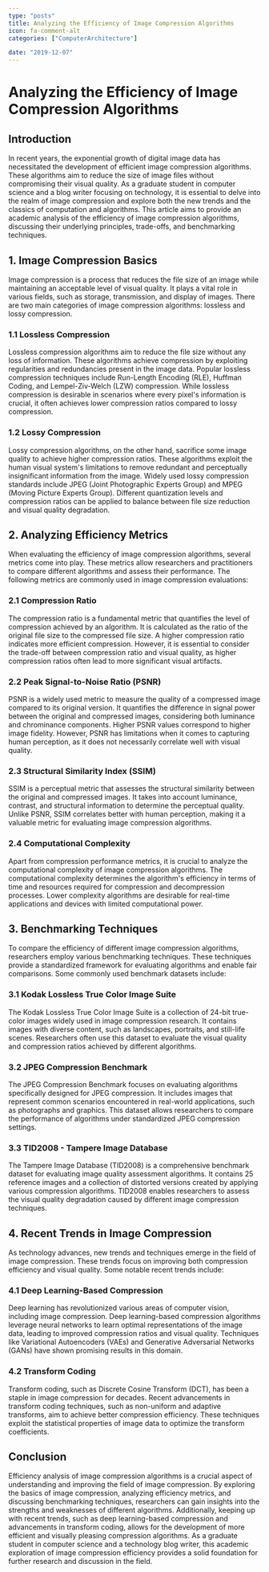 ```yaml
---
type: "posts"
title: Analyzing the Efficiency of Image Compression Algorithms
icon: fa-comment-alt
categories: ["ComputerArchitecture"]

date: "2019-12-07"
---
```




# Analyzing the Efficiency of Image Compression Algorithms

## Introduction

In recent years, the exponential growth of digital image data has necessitated the development of efficient image compression algorithms. These algorithms aim to reduce the size of image files without compromising their visual quality. As a graduate student in computer science and a blog writer focusing on technology, it is essential to delve into the realm of image compression and explore both the new trends and the classics of computation and algorithms. This article aims to provide an academic analysis of the efficiency of image compression algorithms, discussing their underlying principles, trade-offs, and benchmarking techniques.

## 1. Image Compression Basics

Image compression is a process that reduces the file size of an image while maintaining an acceptable level of visual quality. It plays a vital role in various fields, such as storage, transmission, and display of images. There are two main categories of image compression algorithms: lossless and lossy compression.

### 1.1 Lossless Compression

Lossless compression algorithms aim to reduce the file size without any loss of information. These algorithms achieve compression by exploiting regularities and redundancies present in the image data. Popular lossless compression techniques include Run-Length Encoding (RLE), Huffman Coding, and Lempel-Ziv-Welch (LZW) compression. While lossless compression is desirable in scenarios where every pixel's information is crucial, it often achieves lower compression ratios compared to lossy compression.

### 1.2 Lossy Compression

Lossy compression algorithms, on the other hand, sacrifice some image quality to achieve higher compression ratios. These algorithms exploit the human visual system's limitations to remove redundant and perceptually insignificant information from the image. Widely used lossy compression standards include JPEG (Joint Photographic Experts Group) and MPEG (Moving Picture Experts Group). Different quantization levels and compression ratios can be applied to balance between file size reduction and visual quality degradation.

## 2. Analyzing Efficiency Metrics

When evaluating the efficiency of image compression algorithms, several metrics come into play. These metrics allow researchers and practitioners to compare different algorithms and assess their performance. The following metrics are commonly used in image compression evaluations:

### 2.1 Compression Ratio

The compression ratio is a fundamental metric that quantifies the level of compression achieved by an algorithm. It is calculated as the ratio of the original file size to the compressed file size. A higher compression ratio indicates more efficient compression. However, it is essential to consider the trade-off between compression ratio and visual quality, as higher compression ratios often lead to more significant visual artifacts.

### 2.2 Peak Signal-to-Noise Ratio (PSNR)

PSNR is a widely used metric to measure the quality of a compressed image compared to its original version. It quantifies the difference in signal power between the original and compressed images, considering both luminance and chrominance components. Higher PSNR values correspond to higher image fidelity. However, PSNR has limitations when it comes to capturing human perception, as it does not necessarily correlate well with visual quality.

### 2.3 Structural Similarity Index (SSIM)

SSIM is a perceptual metric that assesses the structural similarity between the original and compressed images. It takes into account luminance, contrast, and structural information to determine the perceptual quality. Unlike PSNR, SSIM correlates better with human perception, making it a valuable metric for evaluating image compression algorithms.

### 2.4 Computational Complexity

Apart from compression performance metrics, it is crucial to analyze the computational complexity of image compression algorithms. The computational complexity determines the algorithm's efficiency in terms of time and resources required for compression and decompression processes. Lower complexity algorithms are desirable for real-time applications and devices with limited computational power.

## 3. Benchmarking Techniques

To compare the efficiency of different image compression algorithms, researchers employ various benchmarking techniques. These techniques provide a standardized framework for evaluating algorithms and enable fair comparisons. Some commonly used benchmark datasets include:

### 3.1 Kodak Lossless True Color Image Suite

The Kodak Lossless True Color Image Suite is a collection of 24-bit true-color images widely used in image compression research. It contains images with diverse content, such as landscapes, portraits, and still-life scenes. Researchers often use this dataset to evaluate the visual quality and compression ratios achieved by different algorithms.

### 3.2 JPEG Compression Benchmark

The JPEG Compression Benchmark focuses on evaluating algorithms specifically designed for JPEG compression. It includes images that represent common scenarios encountered in real-world applications, such as photographs and graphics. This dataset allows researchers to compare the performance of algorithms under standardized JPEG compression settings.

### 3.3 TID2008 - Tampere Image Database

The Tampere Image Database (TID2008) is a comprehensive benchmark dataset for evaluating image quality assessment algorithms. It contains 25 reference images and a collection of distorted versions created by applying various compression algorithms. TID2008 enables researchers to assess the visual quality degradation caused by different image compression techniques.

## 4. Recent Trends in Image Compression

As technology advances, new trends and techniques emerge in the field of image compression. These trends focus on improving both compression efficiency and visual quality. Some notable recent trends include:

### 4.1 Deep Learning-Based Compression

Deep learning has revolutionized various areas of computer vision, including image compression. Deep learning-based compression algorithms leverage neural networks to learn optimal representations of the image data, leading to improved compression ratios and visual quality. Techniques like Variational Autoencoders (VAEs) and Generative Adversarial Networks (GANs) have shown promising results in this domain.

### 4.2 Transform Coding

Transform coding, such as Discrete Cosine Transform (DCT), has been a staple in image compression for decades. Recent advancements in transform coding techniques, such as non-uniform and adaptive transforms, aim to achieve better compression efficiency. These techniques exploit the statistical properties of image data to optimize the transform coefficients.

## Conclusion

Efficiency analysis of image compression algorithms is a crucial aspect of understanding and improving the field of image compression. By exploring the basics of image compression, analyzing efficiency metrics, and discussing benchmarking techniques, researchers can gain insights into the strengths and weaknesses of different algorithms. Additionally, keeping up with recent trends, such as deep learning-based compression and advancements in transform coding, allows for the development of more efficient and visually pleasing compression algorithms. As a graduate student in computer science and a technology blog writer, this academic exploration of image compression efficiency provides a solid foundation for further research and discussion in the field.